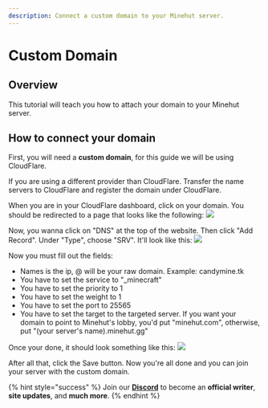 ```yaml
---
description: Connect a custom domain to your Minehut server.
---
```


# Custom Domain

## Overview

This tutorial will teach you how to attach your domain to your Minehut server.

## How to connect your domain

First, you will need a **custom domain**, for this guide we will be using CloudFlare.

If you are using a different provider than CloudFlare. Transfer the name servers to CloudFlare and register the domain under CloudFlare.

When you are in your CloudFlare dashboard, click on your domain. You should be redirected to a page that looks like the following:
![](../.gitbook/assets/domain2.png)

Now, you wanna click on "DNS" at the top of the website. Then click "Add Record". Under "Type", choose "SRV". It'll look like this:
![](../.gitbook/assets/domain3.png)

Now you must fill out the fields:
- Names is the ip, @ will be your raw domain. Example: candymine.tk
- You have to set the service to "_minecraft"
- You have to set the priority to 1
- You have to set the weight to 1
- You have to set the port to 25565
- You have to set the target to the targeted server. If you want your domain to point to Minehut's lobby, you'd put "minehut.com", otherwise, put "(your server's name).minehut.gg"

Once your done, it should look something like this:
![](../.gitbook/assets/domain4.png)

After all that, click the Save button. Now you're all done and you can join your server with the custom domain.

{% hint style="success" %}
Join our **[Discord](https://invite.gg/minehutxyz)** to become an **official writer**, **site updates**, and **much more**.
{% endhint %}

